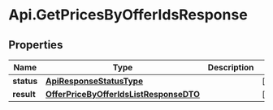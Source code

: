 # Api.GetPricesByOfferIdsResponse

## Properties

Name | Type | Description | Notes
------------ | ------------- | ------------- | -------------
**status** | [**ApiResponseStatusType**](ApiResponseStatusType.md) |  | [optional] 
**result** | [**OfferPriceByOfferIdsListResponseDTO**](OfferPriceByOfferIdsListResponseDTO.md) |  | [optional] 


